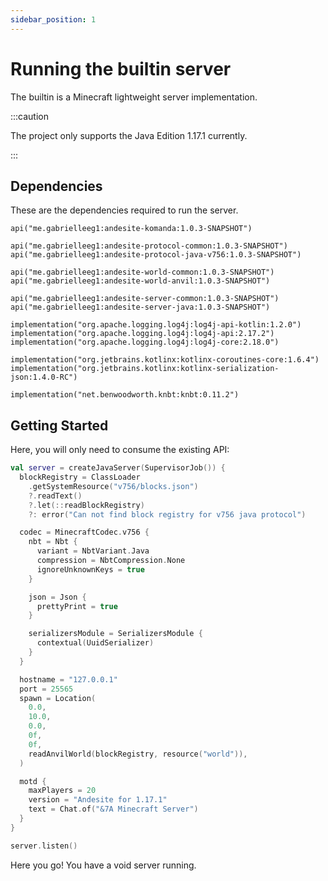 ```yaml
---
sidebar_position: 1
---
```


# Running the builtin server

The builtin is a Minecraft lightweight server implementation.

:::caution

The project only supports the Java Edition 1.17.1 currently.

:::

## Dependencies

These are the dependencies required to run the server.

```
api("me.gabrielleeg1:andesite-komanda:1.0.3-SNAPSHOT")

api("me.gabrielleeg1:andesite-protocol-common:1.0.3-SNAPSHOT")
api("me.gabrielleeg1:andesite-protocol-java-v756:1.0.3-SNAPSHOT")

api("me.gabrielleeg1:andesite-world-common:1.0.3-SNAPSHOT")
api("me.gabrielleeg1:andesite-world-anvil:1.0.3-SNAPSHOT")

api("me.gabrielleeg1:andesite-server-common:1.0.3-SNAPSHOT")
api("me.gabrielleeg1:andesite-server-java:1.0.3-SNAPSHOT")

implementation("org.apache.logging.log4j:log4j-api-kotlin:1.2.0")
implementation("org.apache.logging.log4j:log4j-api:2.17.2")
implementation("org.apache.logging.log4j:log4j-core:2.18.0")

implementation("org.jetbrains.kotlinx:kotlinx-coroutines-core:1.6.4")
implementation("org.jetbrains.kotlinx:kotlinx-serialization-json:1.4.0-RC")

implementation("net.benwoodworth.knbt:knbt:0.11.2")
```

## Getting Started

Here, you will only need to consume the existing API:

```kotlin title="main.kt"
val server = createJavaServer(SupervisorJob()) {
  blockRegistry = ClassLoader
    .getSystemResource("v756/blocks.json")
    ?.readText()
    ?.let(::readBlockRegistry)
    ?: error("Can not find block registry for v756 java protocol")

  codec = MinecraftCodec.v756 {
    nbt = Nbt {
      variant = NbtVariant.Java
      compression = NbtCompression.None
      ignoreUnknownKeys = true
    }

    json = Json {
      prettyPrint = true
    }

    serializersModule = SerializersModule {
      contextual(UuidSerializer)
    }
  }

  hostname = "127.0.0.1"
  port = 25565
  spawn = Location(
    0.0,
    10.0,
    0.0,
    0f,
    0f,
    readAnvilWorld(blockRegistry, resource("world")),
  )

  motd {
    maxPlayers = 20
    version = "Andesite for 1.17.1"
    text = Chat.of("&7A Minecraft Server")
  }
}

server.listen()
```

Here you go! You have a void server running.
